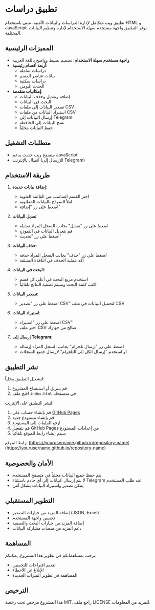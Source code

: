 # تطبيق دراسات

تطبيق ويب متكامل لإدارة الدراسات والبيانات الأمنية، مبني باستخدام HTML و JavaScript. يوفر التطبيق واجهة مستخدم سهلة الاستخدام لإدارة وتنظيم البيانات المختلفة.

## المميزات الرئيسية

- **واجهة مستخدم سهلة الاستخدام**: تصميم بسيط وواضح باللغة العربية
- **أربعة أقسام رئيسية**:
  - دراسات شاملة
  - بيانات عناصر القسم
  - دراسات سكنية
  - الحدث اليومي
- **إمكانيات متقدمة**:
  - إضافة وتعديل وحذف البيانات
  - البحث في البيانات
  - تصدير البيانات إلى ملفات CSV
  - استيراد البيانات من ملفات CSV
  - إرسال البيانات إلى Telegram
  - نسخ البيانات إلى الحافظة
  - حفظ البيانات محلياً

## متطلبات التشغيل

- متصفح ويب حديث يدعم JavaScript
- اتصال بالإنترنت (للإرسال إلى Telegram)

## طريقة الاستخدام

1. **إضافة بيانات جديدة**:
   - اختر القسم المناسب من القائمة العلوية
   - املأ النموذج بالبيانات المطلوبة
   - اضغط على زر "إضافة"

2. **تعديل البيانات**:
   - اضغط على زر "تعديل" بجانب السجل المراد تعديله
   - قم بتعديل البيانات في النموذج
   - اضغط على زر "تحديث"

3. **حذف البيانات**:
   - اضغط على زر "حذف" بجانب السجل المراد حذفه
   - أكد عملية الحذف في النافذة المنبثقة

4. **البحث في البيانات**:
   - استخدم مربع البحث في أعلى كل قسم
   - اكتب كلمة البحث وسيتم تصفية النتائج تلقائياً

5. **تصدير البيانات**:
   - اضغط على زر "تصدير CSV" لتحميل البيانات في ملف CSV

6. **استيراد البيانات**:
   - اضغط على زر "استيراد CSV"
   - اختر ملف CSV صالح من جهازك

7. **إرسال إلى Telegram**:
   - اضغط على زر "إرسال تلجرام" بجانب السجل المراد إرساله
   - أو استخدم "إرسال الكل إلى التلجرام" لإرسال جميع السجلات

## نشر التطبيق

لتشغيل التطبيق محلياً:
1. قم بتنزيل أو استنساخ المشروع
2. افتح ملف `index.html` في متصفحك

لنشر التطبيق على الإنترنت:
1. قم بإنشاء حساب على [GitHub Pages](https://pages.github.com/)
2. قم بإنشاء مستودع جديد
3. ارفع الملفات إلى المستودع
4. قم بتفعيل GitHub Pages من إعدادات المستودع
5. سيتم إنشاء رابط للموقع تلقائياً

رابط الموقع: [https://yourusername.github.io/repository-name](https://yourusername.github.io/repository-name)

## الأمان والخصوصية

- يتم حفظ جميع البيانات محلياً في متصفح المستخدم
- لا يتم إرسال البيانات إلى أي خادم باستثناء Telegram عند طلب المستخدم
- يمكن تصدير واستيراد البيانات بشكل آمن

## التطوير المستقبلي

- إضافة المزيد من خيارات التصدير (JSON, Excel)
- تحسين واجهة المستخدم
- إضافة المزيد من خيارات البحث والتصفية
- دعم المزيد من منصات مشاركة البيانات

## المساهمة

نرحب بمساهماتكم في تطوير هذا المشروع. يمكنكم:
- تقديم اقتراحات للتحسين
- الإبلاغ عن الأخطاء
- المساهمة في تطوير الميزات الجديدة

## الترخيص

هذا المشروع مرخص تحت رخصة MIT. راجع ملف LICENSE للمزيد من المعلومات. 
